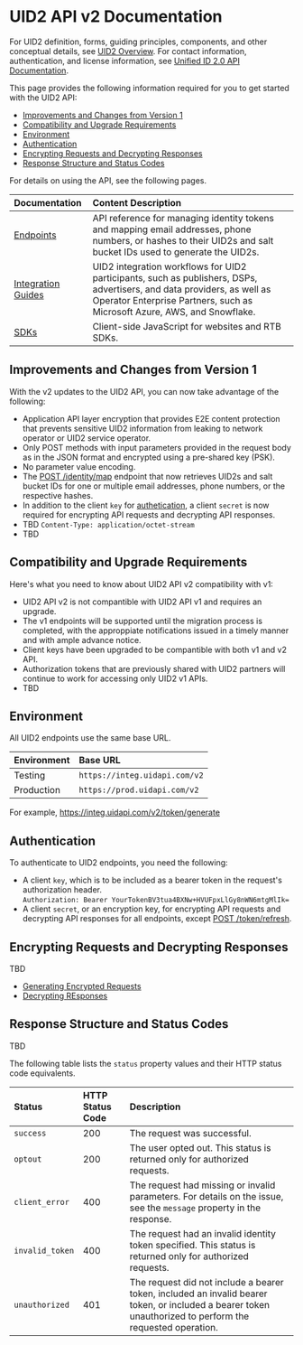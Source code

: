 # UID2 API v2 Documentation

For UID2 definition, forms, guiding principles, components, and other conceptual details, see [UID2 Overview](../../README.md). For contact information, authentication, and license information, see [Unified ID 2.0 API Documentation](../README.md).

This page provides the following information required for you to get started with the UID2 API:

* [Improvements and Changes from Version 1](#improvements-and-changes-from-version-1)
* [Compatibility and Upgrade Requirements](#compatibility-and-upgrade-requirements)
* [Environment](#environment)
* [Authentication](#authentication)
* [Encrypting Requests and Decrypting Responses](#encrypting-requests-and-decrypting-responses)
* [Response Structure and Status Codes](#response-structure-and-status-codes)

For details on using the API, see the following pages.

| Documentation | Content Description |
| :--- | :--- |
| [Endpoints](./endpoints/README.md) | API reference for managing identity tokens and mapping email addresses, phone numbers, or hashes to their UID2s and salt bucket IDs used to generate the UID2s. |
| [Integration Guides](./guides/README.md) | UID2 integration workflows for UID2 participants, such as publishers, DSPs, advertisers, and data providers, as well as Operator Enterprise Partners, such as Microsoft Azure, AWS, and Snowflake. |
| [SDKs](./sdks/README.md) | Client-side JavaScript for websites and RTB SDKs. | 


## Improvements and Changes from Version 1

With the v2 updates to the UID2 API, you can now take advantage of the following:

- Application API layer encryption that provides E2E content protection that prevents sensitive UID2 information from leaking to network operator or UID2 service operator.
- Only POST methods with input parameters provided in the request body as in the JSON format and encrypted using a pre-shared key (PSK).
- No parameter value encoding.
- The [POST /identity/map](./endpoints/post-identity-map.md) endpoint that now retrieves UID2s and salt bucket IDs for one or multiple email addresses, phone numbers, or the respective hashes. 
- In addition to the client `key` for [authetication](#authentication), a client `secret` is now required for encrypting API requests and decrypting API responses.
- TBD `Content-Type: application/octet-stream` 
- TBD

## Compatibility and Upgrade Requirements

Here's what you need to know about UID2 API v2 compatibility with v1:

- UID2 API v2 is not compantible with UID2 API v1 and requires an upgrade.
- The v1 endpoints will be supported until the migration process is completed, with the approppiate notifications issued in a timely manner and with ample advance notice.
- Client keys have been upgraded to be compantible with both v1 and v2 API.
- Authorization tokens that are previously shared with UID2 partners will continue to work for accessing only UID2 v1 APIs.
- TBD

## Environment 

All UID2 endpoints use the same base URL.

| Environment | Base URL |
| :--- | :--- |
| Testing | ```https://integ.uidapi.com/v2``` |
| Production | ```https://prod.uidapi.com/v2``` |

For example, https://integ.uidapi.com/v2/token/generate

## Authentication

To authenticate to UID2 endpoints, you need the following:

- A client `key`, which is to be included as a bearer token in the request's authorization header. 
  <br/>```Authorization: Bearer YourTokenBV3tua4BXNw+HVUFpxLlGy8nWN6mtgMlIk=```
- A client `secret`, or an encryption key, for encrypting API requests and decrypting API responses for all endpoints, except [POST /token/refresh](./endpoints/post-token-refresh.md).  


## Encrypting Requests and Decrypting Responses

TBD

- [Generating Encrypted Requests](./generate-encrypted-request.md)
- [Decrypting REsponses](./decrypt-response.md)


## Response Structure and Status Codes


TBD

The following table lists the `status` property values and their HTTP status code equivalents.

| Status | HTTP Status Code | Description |
| :--- | :--- | :--- |
| `success` | 200 | The request was successful.|
| `optout` | 200 | The user opted out. This status is returned only for authorized requests. |
| `client_error` | 400 | The request had missing or invalid parameters. For details on the issue, see the `message` property in the response.|
| `invalid_token` | 400 | The request had an invalid identity token specified. This status is returned only for authorized requests. |
| `unauthorized` | 401 | The request did not include a bearer token, included an invalid bearer token, or included a bearer token unauthorized to perform the requested operation. |



